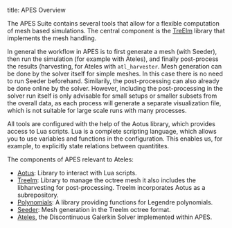 title: APES Overview

The APES Suite contains several tools that allow for a flexible computation of
mesh based simulations.
The central component is the [TreElm](treelm/index.html) library that implements
the mesh handling.

In general the workflow in APES is to first generate a mesh (with Seeder), then
run the simulation (for example with Ateles), and finally post-process the
results (harvesting, for Ateles with `atl_harvester`.
Mesh generation can be done by the solver itself for simple meshes.
In this case there is no need to run Seeder beforehand.
Similarily, the post-processing can also already be done online by the solver.
However, including the post-processing in the solver run itself is only
advisable for small setups or smaller subsets from the overall data, as each
process will generate a separate visualization file, which is not suitable for
large scale runs with many processes.

All tools are configured with the help of the Aotus library, which provides
access to Lua scripts.
Lua is a complete scripting language, which allows you to use variables and
functions in the configuration.
This enables us, for example, to explicitly state relations between quantitites.

The components of APES relevant to Ateles:

- [Aotus](https://bitbucket.org/apesteam/aotus): Library to interact with Lua
  scripts.
- [Treelm](https://bitbucket.org/apesteam/treelm): Library to manage the
  octree mesh it also includes the libharvesting for post-processing. Treelm
  incorporates Aotus as a subrepository.
- [Polynomials](https://bitbucket.org/apesteam/polynomials): A library providing
  functions for Legendre polynomials.
- [Seeder](https://bitbucket.org/apesteam/seeder): Mesh generation in the Treelm
  octree format.
- [Ateles](index.html), the Discontinuous Galerkin Solver implemented within
  APES.
